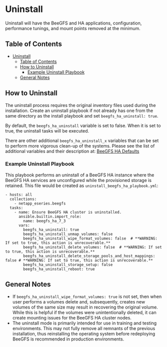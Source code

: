 <a name="uninstall"></a>
# Uninstall

Uninstall will have the BeeGFS and HA applications, configuration, performance tunings, and mount points removed at 
the minimum.

<a name="table-of-contents"></a>
## Table of Contents

- [Uninstall](#uninstall)
  - [Table of Contents](#table-of-contents)
  - [How to Uninstall](#how-to-uninstall)
    - [Example Uninstall Playbook](#example-uninstall-playbook)
  - [General Notes](#general-notes)

<a name="how-to-uninstall"></a>
## How to Uninstall

The uninstall process requires the original inventory files used during the installation. Create an uninstall playbook 
if not already has one from the same directory as the install playbook and set `beegfs_ha_uninstall: true`.

By default, the `beegfs_ha_uninstall` variable is set to false. When it is set to true, the uninstall tasks will be 
executed. 

There are other additional `beegfs_ha_uninstall_x` variables that can be set to perform more vigorous clean-up of the 
systems. Please see the list of additional variables and their description at: 
[BeeGFS HA Defaults](../defaults/main.yml)

<a name="example-uninstall-playbook"></a>
### Example Uninstall Playbook

This playbook performs an uninstall of a BeeGFS HA instance where the BeeGFS HA services are unconfigured while the
provisioned storage is retained. This file would be created as `uninstall_beegfs_ha_playbook.yml`:

    - hosts: all
      collections:
        - netapp_eseries.beegfs
      tasks:
        - name: Ensure BeeGFS HA cluster is uninstalled.
          ansible.builtin.import_role:
            name: beegfs_ha_7_3
          vars:
            beegfs_ha_uninstall: true
            beegfs_ha_uninstall_unmap_volumes: false
            beegfs_ha_uninstall_wipe_format_volumes: false  # **WARNING: If set to true, this action is unrecoverable.**
            beegfs_ha_uninstall_delete_volumes: false  # **WARNING: If set to true, this action is unrecoverable.**
            beegfs_ha_uninstall_delete_storage_pools_and_host_mappings: false # **WARNING: If set to true, this action is unrecoverable.**
            beegfs_ha_uninstall_storage_setup: false
            beegfs_ha_uninstall_reboot: true

<a name="general-notes"></a>
## General Notes

- If `beegfs_ha_uninstall_wipe_format_volumes: true` is not set, then when user performs a volumes delete and, 
subsequently, creates new volumes of the same size may result in recovering the original volume. While this is helpful 
if the volumes were unintentionally deleted, it can create mounting issues for the BeeGFS HA cluster nodes.
- The uninstall mode is primarily intended for use in training and testing environments. This may not fully remove all
remnants of the previous installation, thus reinstalling the operating system before redeploying BeeGFS is recommended
in production environments.
